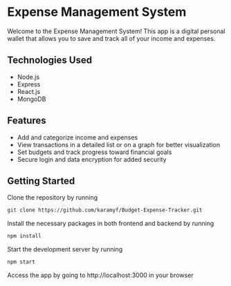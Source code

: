 # Expense Management System


Welcome to the Expense Management System! This app is a digital personal wallet that allows you to save and track all of your income and expenses.

## Technologies Used
- Node.js
- Express
- React.js
- MongoDB

## Features

- Add and categorize income and expenses
- View transactions in a detailed list or on a graph for better visualization
- Set budgets and track progress toward financial goals
- Secure login and data encryption for added security

## Getting Started

Clone the repository by running 
```bash
git clone https://github.com/karamyf/Budget-Expense-Tracker.git
```
Install the necessary packages in both frontend and backend by running
```bash
npm install
```
Start the development server by running 
```bash
npm start
```
Access the app by going to http://localhost:3000 in your browser
